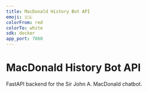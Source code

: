 ```yaml
---
title: MacDonald History Bot API
emoji: 🇨🇦
colorFrom: red
colorTo: white
sdk: docker
app_port: 7860
---
```


# MacDonald History Bot API

FastAPI backend for the Sir John A. MacDonald chatbot.
